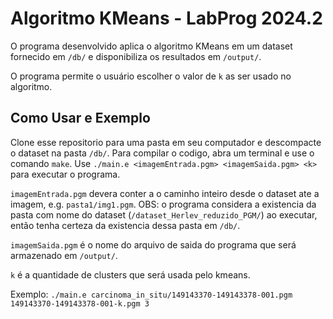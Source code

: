 
# Algoritmo KMeans - LabProg 2024.2

O programa desenvolvido aplica o algoritmo KMeans em um dataset fornecido em `/db/` e disponibiliza os resultados em `/output/`.

O programa permite o usuário escolher o valor de `k` as ser usado no algoritmo.




## Como Usar e Exemplo

Clone esse repositorio para uma pasta em seu computador e descompacte o dataset na pasta `/db/`. Para compilar o codigo, abra um terminal e use o comando `make`. Use `./main.e <imagemEntrada.pgm> <imagemSaida.pgm> <k>` para executar o programa. 

`imagemEntrada.pgm` devera conter a o caminho inteiro desde o dataset ate a imagem, e.g. `pasta1/img1.pgm`. OBS: o programa considera a existencia da pasta com nome do dataset (`/dataset_Herlev_reduzido_PGM/`) ao executar, então tenha certeza da existencia dessa pasta em `/db/`.

`imagemSaida.pgm` é o nome do arquivo de saida do programa que será armazenado em `/output/`.

`k` é a quantidade de clusters que será usada pelo kmeans.

Exemplo: `./main.e carcinoma_in_situ/149143370-149143378-001.pgm 149143370-149143378-001-k.pgm 3`
